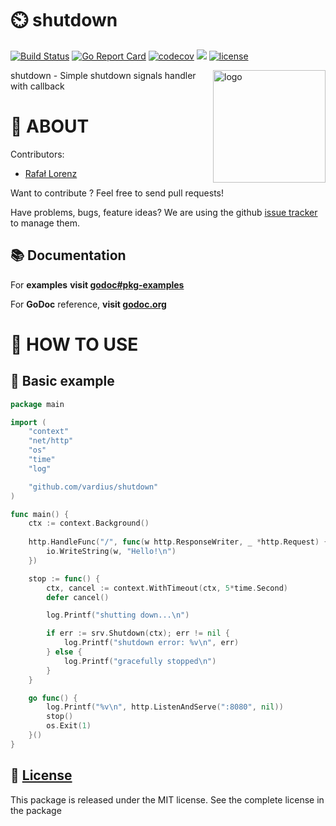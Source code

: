 ⏲️ shutdown
================
[![Build Status](https://travis-ci.org/vardius/shutdown.svg?branch=master)](https://travis-ci.org/vardius/shutdown)
[![Go Report Card](https://goreportcard.com/badge/github.com/vardius/shutdown)](https://goreportcard.com/report/github.com/vardius/shutdown)
[![codecov](https://codecov.io/gh/vardius/shutdown/branch/master/graph/badge.svg)](https://codecov.io/gh/vardius/shutdown)
[![](https://godoc.org/github.com/vardius/shutdown?status.svg)](http://godoc.org/github.com/vardius/shutdown)
[![license](https://img.shields.io/github/license/mashape/apistatus.svg)](https://github.com/vardius/shutdown/blob/master/LICENSE.md)

<img align="right" height="180px" src="https://github.com/vardius/gorouter/blob/master/website/src/static/img/logo.png?raw=true" alt="logo" />

shutdown - Simple shutdown signals handler with callback

📖 ABOUT
==================================================
Contributors:

* [Rafał Lorenz](http://rafallorenz.com)

Want to contribute ? Feel free to send pull requests!

Have problems, bugs, feature ideas?
We are using the github [issue tracker](https://github.com/vardius/shutdown/issues) to manage them.

## 📚 Documentation

For __examples__ **visit [godoc#pkg-examples](http://godoc.org/github.com/vardius/shutdown#pkg-examples)**

For **GoDoc** reference, **visit [godoc.org](http://godoc.org/github.com/vardius/shutdown)**

🚏 HOW TO USE
==================================================

## 🏫 Basic example
```go
package main

import (
    "context"
    "net/http"
    "os"
    "time"
    "log"

    "github.com/vardius/shutdown"
)

func main() {
    ctx := context.Background()
    
    http.HandleFunc("/", func(w http.ResponseWriter, _ *http.Request) {
        io.WriteString(w, "Hello!\n")
    })

    stop := func() {
        ctx, cancel := context.WithTimeout(ctx, 5*time.Second)
        defer cancel()

        log.Printf("shutting down...\n")

        if err := srv.Shutdown(ctx); err != nil {
            log.Printf("shutdown error: %v\n", err)
        } else {
            log.Printf("gracefully stopped\n")
        }
    }

    go func() {
        log.Printf("%v\n", http.ListenAndServe(":8080", nil))
        stop()
        os.Exit(1)
    }()
}
```

📜 [License](LICENSE.md)
-------

This package is released under the MIT license. See the complete license in the package
